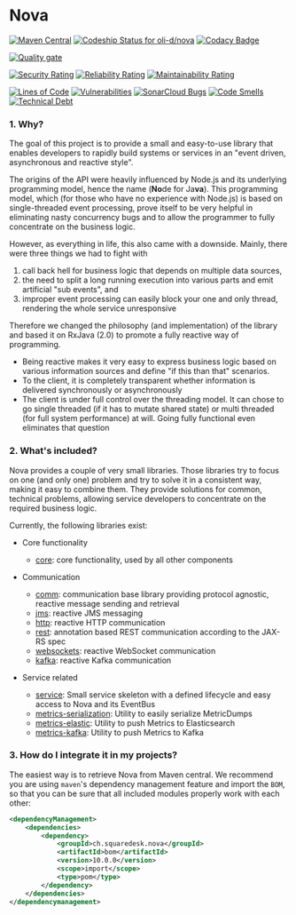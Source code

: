 # Nova

[![Maven Central](https://maven-badges.herokuapp.com/maven-central/ch.squaredesk.nova/bom/badge.svg?style=plastic)](https://maven-badges.herokuapp.com/maven-central/ch.squaredesk.nova/bom)
[![Codeship Status for oli-d/nova](https://app.codeship.com/projects/2283d970-1edb-0135-0041-4ec1c01dd1d7/status?branch=master)](https://app.codeship.com/projects/220890)
[![Codacy Badge](https://api.codacy.com/project/badge/Grade/46d98c14e90b472b8bc550deb0869c72)](https://www.codacy.com/app/oli-d/nova?utm_source=github.com&amp;utm_medium=referral&amp;utm_content=oli-d/nova&amp;utm_campaign=Badge_Grade)

[![Quality gate](https://sonarcloud.io/api/project_badges/quality_gate?project=oli-d_nova)](https://sonarcloud.io/dashboard?id=oli-d_nova)

[![Security Rating](https://sonarcloud.io/api/project_badges/measure?project=oli-d_nova&metric=security_rating)](https://sonarcloud.io/dashboard?id=oli-d_nova)
[![Reliability Rating](https://sonarcloud.io/api/project_badges/measure?project=oli-d_nova&metric=reliability_rating)](https://sonarcloud.io/dashboard?id=oli-d_nova)
[![Maintainability Rating](https://sonarcloud.io/api/project_badges/measure?project=oli-d_nova&metric=sqale_rating)](https://sonarcloud.io/dashboard?id=oli-d_nova)

[![Lines of Code](https://sonarcloud.io/api/project_badges/measure?project=oli-d_nova&metric=ncloc)](https://sonarcloud.io/dashboard?id=oli-d_nova)
[![Vulnerabilities](https://sonarcloud.io/api/project_badges/measure?project=oli-d_nova&metric=vulnerabilities)](https://sonarcloud.io/dashboard?id=oli-d_nova)
[![SonarCloud Bugs](https://sonarcloud.io/api/project_badges/measure?project=oli-d_nova&metric=bugs)](https://sonarcloud.io/component_measures/metric/reliability_rating/list?id=oli-d_nova)
[![Code Smells](https://sonarcloud.io/api/project_badges/measure?project=oli-d_nova&metric=code_smells)](https://sonarcloud.io/dashboard?id=oli-d_nova)
[![Technical Debt](https://sonarcloud.io/api/project_badges/measure?project=oli-d_nova&metric=sqale_index)](https://sonarcloud.io/dashboard?id=oli-d_nova)

### 1. Why?
The goal of this project is to provide a small and easy-to-use 
library that enables developers to rapidly build systems or 
services in an "event driven, asynchronous and reactive style". 

The origins of the API were heavily influenced by Node.js and 
its underlying programming model, hence the name (**No**de for
Ja**va**). This programming model, which (for those who have 
no experience with Node.js) is based on single-threaded event 
processing, prove itself to be very helpful in eliminating 
nasty concurrency bugs and to allow the programmer to fully 
concentrate on the business logic.

However, as everything in life, this also came with a downside.
Mainly, there were three things we had to fight with 
1. call back hell for business logic that depends on multiple
data sources,
1. the need to split a long running execution into various parts
and emit artificial "sub events", and 
1. improper event processing can easily block your one and only
 thread, rendering the whole service unresponsive
 
Therefore we changed the philosophy (and implementation) of the 
library and based it on RxJava (2.0) to promote a fully reactive
way of programming.
 
* Being reactive makes it very easy to express business logic based
on various information sources and define "if this than that" scenarios.
* To the client, it is completely transparent whether information is
delivered synchronously or asynchronously 
* The client is under full control over the threading model. It can
 chose to go single threaded (if it has to mutate shared state) or
 multi threaded (for full system performance) at will. Going 
 fully functional even eliminates that question  


### 2. What's included?

Nova provides a couple of very small libraries. Those libraries try to focus on one (and only one) problem and try to
solve it in a consistent way, making it easy to combine them. They provide solutions for common, technical problems, 
allowing service developers to concentrate on the required business logic. 

Currently, the following libraries exist:

- Core functionality
  * [core](./core/README.md): core functionality, used by all other components

- Communication
  * [comm](./comm/README.md): communication base library providing protocol agnostic, reactive message sending and retrieval
  * [jms](./jms/README.md): reactive JMS messaging
  * [http](./http/README.md): reactive HTTP communication
  * [rest](./rest/README.md): annotation based REST communication according to the JAX-RS spec
  * [websockets](./websockets/README.md): reactive WebSocket communication
  * [kafka](./kafka/README.md): reactive Kafka communication

- Service related
  * [service](./service/README.md): Small service skeleton with a defined lifecycle and easy access to Nova and its EventBus 
  * [metrics-serialization](./metrics-serialization/README.md): Utility to easily serialize MetricDumps
  * [metrics-elastic](./metrics-elastic/README.md): Utility to push Metrics to Elasticsearch
  * [metrics-kafka](./metrics-kafka/README.md): Utility to push Metrics to Kafka

### 3. How do I integrate it in my projects?

The easiest way is to retrieve Nova from Maven central. We recommend you are using
```maven```'s dependency management feature and import the ```BOM```, so that
you can be sure that all included modules properly work with each other:

```xml
<dependencyManagement>
    <dependencies>
        <dependency>
            <groupId>ch.squaredesk.nova</groupId>
            <artifactId>bom</artifactId>
            <version>10.0.0</version>
            <scope>import</scope>
            <type>pom</type>
        </dependency>
    </dependencies>
</dependencymanagement>
```
